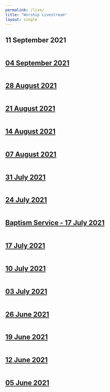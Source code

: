 ```yaml
---
permalink: /live/
title: "Worship Livestream"
layout: single
---
```


## 11 September 2021
<a href="https://youtu.be/n-QfIiqVf3c"><img src="{{ site.url }}{{ site.baseurl }}/assets/images/Worship Service - 11 September 2021.jpg" alt="">
## 04 September 2021
<a href="https://youtu.be/pw_8Ul1LZM4"><img src="{{ site.url }}{{ site.baseurl }}/assets/images/Worship Service - 04 September 2021.jpg" alt="">
## 28 August 2021
<a href="https://youtu.be/9hyvLSsTKQk"><img src="{{ site.url }}{{ site.baseurl }}/assets/images/Worship Service - 28 August 2021.jpg" alt="">
## 21 August 2021
<a href="https://youtu.be/UJ3BRCzqY2E"><img src="{{ site.url }}{{ site.baseurl }}/assets/images/Worship Service - 21 August 2021.jpg" alt="">
## 14 August 2021
<a href="https://youtu.be/awCsR7BT7rQ"><img src="{{ site.url }}{{ site.baseurl }}/assets/images/Worship Service - 14 August 2021.jpg" alt="">
## 07 August 2021
<a href="https://youtu.be/roy-c1AhxhU"><img src="{{ site.url }}{{ site.baseurl }}/assets/images/Worship Service - 07 August 2021.jpg" alt="">
## 31 July 2021
<a href="https://youtu.be/1qQWg5wtyM8"><img src="{{ site.url }}{{ site.baseurl }}/assets/images/Worship Service - 31 July 2021.jpg" alt="">
## 24 July 2021
<a href="https://youtu.be/LQKjy7-RP-s"><img src="{{ site.url }}{{ site.baseurl }}/assets/images/Worship Service - 24 July 2021.jpg" alt="">
## Baptism Service - 17 July 2021
<a href="https://youtu.be/KIzTz35epg4"><img src="{{ site.url }}{{ site.baseurl }}/assets/images/Baptism Service - 17 July 2021.jpg" alt="">
## 17 July 2021
<a href="https://youtu.be/4IIP8zb2cgc"><img src="{{ site.url }}{{ site.baseurl }}/assets/images/Worship Service - 17 July 2021.jpg" alt="">
## 10 July 2021
<a href="https://youtu.be/CMwLeEUUWCI"><img src="{{ site.url }}{{ site.baseurl }}/assets/images/Worship Service - 10 July 2021.jpg" alt="">
## 03 July 2021
<a href="https://youtu.be/cxmeGK7v7lc"><img src="{{ site.url }}{{ site.baseurl }}/assets/images/Worship Service - 03 July 2021.jpg" alt="">
## 26 June 2021
<a href="https://youtu.be/T9OsfHaZMK0"><img src="{{ site.url }}{{ site.baseurl }}/assets/images/Worship Service - 26 June 2021.jpg" alt="">
## 19 June 2021
<a href="https://youtu.be/ZHTaOVVUQm4"><img src="{{ site.url }}{{ site.baseurl }}/assets/images/Worship Service - 19 June 2021.jpg" alt="">
## 12 June 2021
<a href="https://youtu.be/5sQpJA61AMQ"><img src="{{ site.url }}{{ site.baseurl }}/assets/images/Worship Service - 12 June 2021.jpg" alt="">
## 05 June 2021
<a href="https://youtu.be/A-W5wLKXW48"><img src="{{ site.url }}{{ site.baseurl }}/assets/images/Worship Service - 05 June 2021.jpg" alt="">
